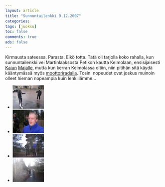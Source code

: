 ```yaml
---
layout: article 
title: "Sunnuntailenkki 9.12.2007" 
categories: 
tags: [juoksu]
toc: false 
comments: true 
ads: false 
---
```


Kirmausta sateessa. Parasta. Eikö totta. Tätä oli tarjolla koko rahalla,
kun sunnuntailenkki vei Martinlaaksosta Petikon kautta Keimolaan,
ensisijaisesti [Kaiun](http://www.keimolankaiku.fi/)
[Majalle](http://www.keimolankaiku.fi/keimolan_kaiun_maja.htm), mutta
kun kerran Keimolassa oltiin, niin pitihän sitä käydä kääntymässä myös
[moottoriradalla](http://fi.wikipedia.org/wiki/Keimolan_moottorirata).
Tosin  nopeudet ovat joskus muinoin olleet hieman nopeampia kuin
lenkillämme...

<div class="th-grid image-gallery" markdown="1">

-   [![](/images/sunnuntailenkki-9.12.2007/Thumbnails/lenkki%20001.jpg)](/images/sunnuntailenkki-9.12.2007/lenkki%20001.jpg)
-   [![](/images/sunnuntailenkki-9.12.2007/Thumbnails/lenkki%20002.jpg)](/images/sunnuntailenkki-9.12.2007/lenkki%20002.jpg)
-   [![](/images/sunnuntailenkki-9.12.2007/Thumbnails/lenkki%20003.jpg)](/images/sunnuntailenkki-9.12.2007/lenkki%20003.jpg)
-   [![](/images/sunnuntailenkki-9.12.2007/Thumbnails/lenkki%20004.jpg)](/images/sunnuntailenkki-9.12.2007/lenkki%20004.jpg)

</div>
